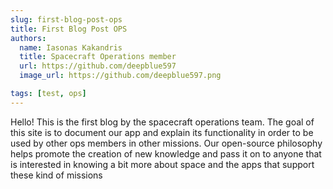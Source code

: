 ```yaml
---
slug: first-blog-post-ops
title: First Blog Post OPS
authors:
  name: Iasonas Kakandris
  title: Spacecraft Operations member
  url: https://github.com/deepblue597
  image_url: https://github.com/deepblue597.png

tags: [test, ops]
---
```


Hello!
This is the first blog by the spacecraft operations team. The goal of this site is to document our app and explain its functionality in order to be used by other ops members in other missions. Our open-source philosophy helps promote the creation of new knowledge and pass it on to anyone that is interested in knowing a bit more about space and the apps that support these kind of missions
